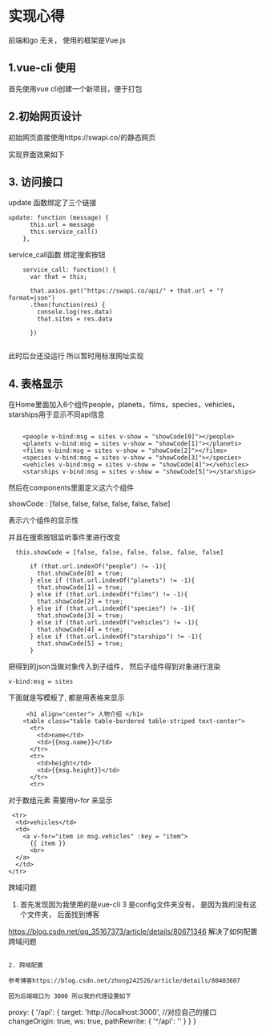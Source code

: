 ﻿# 实现心得

前端和go 无关， 使用的框架是Vue.js


## 1.vue-cli 使用
首先使用vue cli创建一个新项目，便于打包

## 2.初始网页设计

初始网页直接使用https://swapi.co/的静态网页

实现界面效果如下

## 3. 访问接口

update 函数绑定了三个链接
```
update: function (message) {
      this.url = message
      this.service_call()
    },

```
service_call函数 绑定搜索按钮

```
    service_call: function() {
      var that = this;

      that.axios.get("https://swapi.co/api/" + that.url + "?format=json")
      .then(function(res) {
        console.log(res.data)
        that.sites = res.data

      })


```

此时后台还没运行  所以暂时用标准网址实现

## 4. 表格显示

在Home里面加入6个组件people，planets，films，species，vehicles，starships用于显示不同api信息

```
    
    <people v-bind:msg = sites v-show = "showCode[0]"></people>
    <planets v-bind:msg = sites v-show = "showCode[1]"></planets>
    <films v-bind:msg = sites v-show = "showCode[2]"></films>
    <species v-bind:msg = sites v-show = "showCode[3]"></species>
    <vehicles v-bind:msg = sites v-show = "showCode[4]"></vehicles>
    <starships v-bind:msg = sites v-show = "showCode[5]"></starships>

```

然后在components里面定义这六个组件

showCode : [false, false, false, false, false, false]

表示六个组件的显示性

并且在搜索按钮监听事件里进行改变


```
  this.showCode = [false, false, false, false, false, false]

      if (that.url.indexOf("people") != -1){
        that.showCode[0] = true;
      } else if (that.url.indexOf("planets") != -1){
        that.showCode[1] = true;
      } else if (that.url.indexOf("films") != -1){
        that.showCode[2] = true;
      } else if (that.url.indexOf("species") != -1){
        that.showCode[3] = true;
      } else if (that.url.indexOf("vehicles") != -1){
        that.showCode[4] = true;
      } else if (that.url.indexOf("starships") != -1){
        that.showCode[5] = true;
      }
```


把得到的json当做对象传入到子组件， 然后子组件得到对象进行渲染

```
v-bind:msg = sites

```


下面就是写模板了, 都是用表格来显示  

```
     <h1 align="center"> 人物介绍 </h1>
    <table class="table table-bordered table-striped text-center"> 
      <tr>
        <td>name</td>
        <td>{{msg.name}}</td>
      </tr>
      <tr>
        <td>height</td>
        <td>{{msg.height}}</td>
      </tr>
      <tr>
```

对于数组元素  需要用v-for 来显示

```
 <tr>
  <td>vehicles</td>
  <td>
    <a v-for="item in msg.vehicles" :key = "item">
      {{ item }}
      <br>
  </a>
  </td>
</tr>

```

跨域问题

1. 首先发现因为我使用的是vue-cli 3 是config文件夹没有， 是因为我的没有这个文件夹， 后面找到博客

https://blog.csdn.net/qq_35167373/article/details/80671346 解决了如何配置跨域问题


```

2. 跨域配置

参考博客https://blog.csdn.net/zhong242526/article/details/80403607

因为后端端口为 3000 所以我的代理设置如下

```
 proxy: {
      '/api': {
        target: 'http://localhost:3000', //对应自己的接口
        changeOrigin: true,
        ws: true,
        pathRewrite: {
          '^/api': ''
        }
      }
    }



